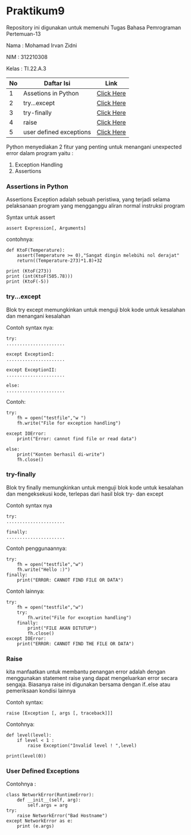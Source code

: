 # Praktikum9

Repository ini digunakan untuk memenuhi Tugas Bahasa Pemrograman Pertemuan-13

Nama    : Mohamad Irvan Zidni

NIM     : 312210308

Kelas   : TI.22.A.3


| No | Daftar Isi | Link |
| -- | ---------- | ---- |
| 1  | Assetions in Python |  [Click Here](https://github.com/MohamadIrvanZidni/Praktikum9#assertions-in-python)  |
| 2  | try...except |  [Click Here](https://github.com/MohamadIrvanZidni/Praktikum9#tryexcept)  | 
| 3  | try-finally |  [Click Here](https://github.com/MohamadIrvanZidni/Praktikum9#try-finally)  |
| 4  | raise |  [Click Here](https://github.com/MohamadIrvanZidni/Praktikum9#raise)  |
| 5  | user defined exceptions |  [Click Here](https://github.com/MohamadIrvanZidni/Praktikum9#user-defined-exceptions)  |


Python menyediakan 2 fitur yang penting untuk menangani unexpected error dalam program yaitu :

1. Exception Handling
2. Assertions

### Assertions in Python
Assertions Exception adalah sebuah peristiwa, yang terjadi selama pelaksanaan program yang mengganggu aliran normal instruksi program

Syntax untuk assert

	assert Expression[, Arguments]

contohnya:

	def KtoF(Temperature):
	    assert(Temperature >= 0),"Sangat dingin melebihi nol derajat"
	    return((Temperature-273)*1.8)+32

	print (KtoF(273))
	print (int(KtoF(505.78)))
	print (KtoF(-5))

### try...except

Blok try except memungkinkan untuk menguji blok kode untuk kesalahan dan menangani kesalahan

Contoh syntax nya:

	try:
	......................

	except ExceptionI:
	......................

	except ExceptionII:
	......................

	else:
	......................

Contoh:

	try:
	    fh = open("testfile","w ")
	    fh.write("File for exception handling")

	except IOError:
	    print("Error: cannot find file or read data")

	else:
	    print("Konten berhasil di-write")
	    fh.close()

### try-finally

Blok try finally memungkinkan untuk menguji blok kode untuk kesalahan dan mengeksekusi kode, terlepas dari hasil blok try- dan except

Contoh syntax nya

	try:
	......................

	finally:
	......................

Contoh penggunaannya:

	try:
	    fh = open("testfile","w")
	    fh.write("Hello :)")
	finally:
	    print("ERROR: CANNOT FIND FILE OR DATA")

Contoh lainnya:

	try:
	    fh = open("testfile","w")
	    try:
	        fh.write("File for exception handling")
	    finally:
	        print("FILE AKAN DITUTUP")
	        fh.close()
	except IOError:
	    print("ERROR: CANNOT FIND THE FILE OR DATA")

### Raise

kita manfaatkan untuk membantu penangan error adalah dengan menggunakan statement raise yang dapat mengeluarkan error secara sengaja. Biasanya raise ini digunakan bersama dengan if..else atau pemeriksaan kondisi lainnya

Contoh syntax:

	raise [Exception [, args [, traceback]]]

Contohnya:

	def level(level):
	    if level < 1 :
	        raise Exception("Invalid level ! ",level)

	print(level(0))


### User Defined Exceptions

Contohnya :

	class NetworkError(RuntimeError):
	    def __init__(self, arg):
	        self.args = arg
	try:
	    raise NetworkError("Bad Hostname")
	except NetworkError as e:
	    print (e.args)